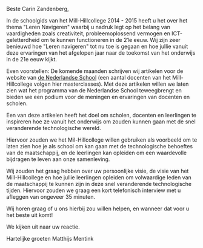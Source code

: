 Beste Carin Zandenberg,

In de schoolgids van het Mill-Hillcollege 2014 - 2015 heeft u het over het thema "Leren Navigeren" waarbij u nadruk legt op het belang van vaardigheden zoals creativiteit, probleemoplossend vermogen en ICT-geletterdheid om te kunnen functioneren in de 21e eeuw. Wij zijn zeer benieuwd hoe "Leren navigeren" tot nu toe is gegaan en hoe jullie vanuit deze ervaringen van het afgelopen jaar naar de toekomst van het onderwijs in de 21e eeuw kijkt.

Even voorstellen: De komende maanden schrijven wij artikelen voor de website van [de Nederlandse School](http://www.denederlandseschool.nl/) (een aantal docenten van het Mill-Hillcollege volgen hier masterclasses). Met deze artikelen willen we laten zien wat het programma van de Nederlandse School teweegbrengt en bieden we een podium voor de meningen en ervaringen van docenten en scholen.

Een van deze artikelen heeft het doel om scholen, docenten en leerlingen te inspireren hoe ze vanuit het onderwijs om zouden kunnen gaan met de snel veranderende technologische wereld.

Hiervoor zouden we het Mil-Hillcollege willen gebruiken als voorbeeld om te laten zien hoe je als school om kan gaan met de technologische behoeftes van de maatschappij, en de leerlingen kan opleiden om een waardevolle bijdragen te leven aan onze samenleving.

Wij zouden het graag hebben over uw persoonlijke visie, de visie van het Mill-Hillcollege en hoe jullie leerlingen opleiden om volwaardige leden van de maatschappij te kunnen zijn in deze snel veranderende technologische tijden. Hiervoor zouden we graag een kort telefonisch interview met u afleggen van ongeveer 35 minuten.

Wij horen graag of u ons hierbij zou willen helpen, en wanneer dat voor u het beste uit komt!

We kijken uit naar uw reactie.


Hartelijke groeten
Matthijs Mentink
